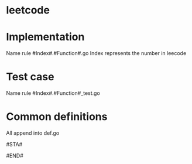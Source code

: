 # leetcode

# Implementation
Name rule #Index#.#Function#.go
Index represents the number in leecode

# Test case
Name rule #Index#.#Function#_test.go

# Common definitions
All append into def.go

#STA#

#END#
